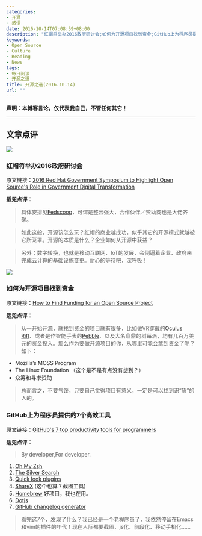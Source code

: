```yaml
---
categories:
- 开源
- 感悟
date: 2016-10-14T07:08:59+08:00
description: "红帽将举办2016政府研讨会;如何为开源项目找到资金;GitHub上为程序员提供的7个高效工具"
keywords:
- Open Source
- Culture
- Reading
- News
tags:
- 每日阅读
- 开源之道
title: 开源之道(2016.10.14)
url: ""
---
```


**声明：本博客言论，仅代表我自己，不管任何其它！**

---

## 文章点评

![](http://fedscoop.com/events/redhatgov/2016/images/RedHat-Header.png)

### 红帽将举办2016政府研讨会

原文链接：[2016 Red Hat Government Symposium to Highlight Open Source's Role in Government Digital Transformation](http://finance.yahoo.com/news/2016-red-hat-government-symposium-120000006.html)

**适兕点评：**

> 具体安排见[Fedscoop](http://fedscoop.com/events/redhatgov/2016/)，可谓是整容强大，合作伙伴／赞助商也是大佬齐聚。

> 如此这般，开源该怎么玩？红帽的商业越成功，似乎其它的开源模式就越被它所笼罩。开源的本质是什么？企业如何从开源中获益？

> 另外：数字转换，也就是移动互联网、IoT的发展，会倒逼着企业、政府来完成云计算的基础设施变更。耐心的等待吧，深呼吸！

![](https://www.linux.com/sites/lcom/files/styles/rendered_file/public/open-source-funding.jpg?itok=plRWGQfv)

### 如何为开源项目找到资金

原文链接：[How to Find Funding for an Open Source Project](https://www.linux.com/news/how-find-funding-open-source-project)

**适兕点评：**

> 从一开始开源，就找到资金的项目就有很多，比如做VR穿戴的[Oculus Rift](https://www.oculus.com/)、或者是作智能手表的[Pebble](https://getpebble.com/)、以及大名鼎鼎的树莓派，均有几百万美元的资金投入。那么作为要做开源项目的你，从哪里可能会拿到资金了呢？如下：

* Mozilla’s MOSS Program
* The Linux Foundation （这个是不是有点没有想到？）
* 众筹和寻求资助

> 总而言之，不要气馁，只要自己觉得项目有意义，一定是可以找到识“货”的人的。



### GitHub上为程序员提供的7个高效工具

原文链接：[GitHub's 7 top productivity tools for programmers](http://www.cio.com/article/3130986/application-development/githubs-7-top-productivity-tools-for-programmers.html)

**适兕点评：**

> By developer,For developer.

1. [Oh My Zsh](https://github.com/robbyrussell/oh-my-zsh)
2. [The Silver Search](https://github.com/ggreer/the_silver_searcher)
3. [Quick look plugins](https://github.com/sindresorhus/quick-look-plugins)
4. [ShareX](https://github.com/ShareX/ShareX) (这个也算？截图工具)
5. [Homebrew](https://github.com/Homebrew) 好项目，我也在用。
6. [Dotjs](https://github.com/defunkt/dotjs)
7. [GitHub changelog generator](https://github.com/skywinder/github-changelog-generator)

> 看完这7个，发现了什么？我已经是一个老程序员了，我依然停留在Emacs和vim的插件的年代！现在人际都要截图、js化、前段化、移动手机化......

